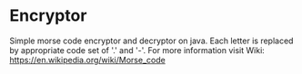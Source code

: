 # Encryptor
Simple morse code encryptor and decryptor on java. Each letter is replaced by appropriate code set of '.' and '-'.
For more information visit Wiki: https://en.wikipedia.org/wiki/Morse_code
